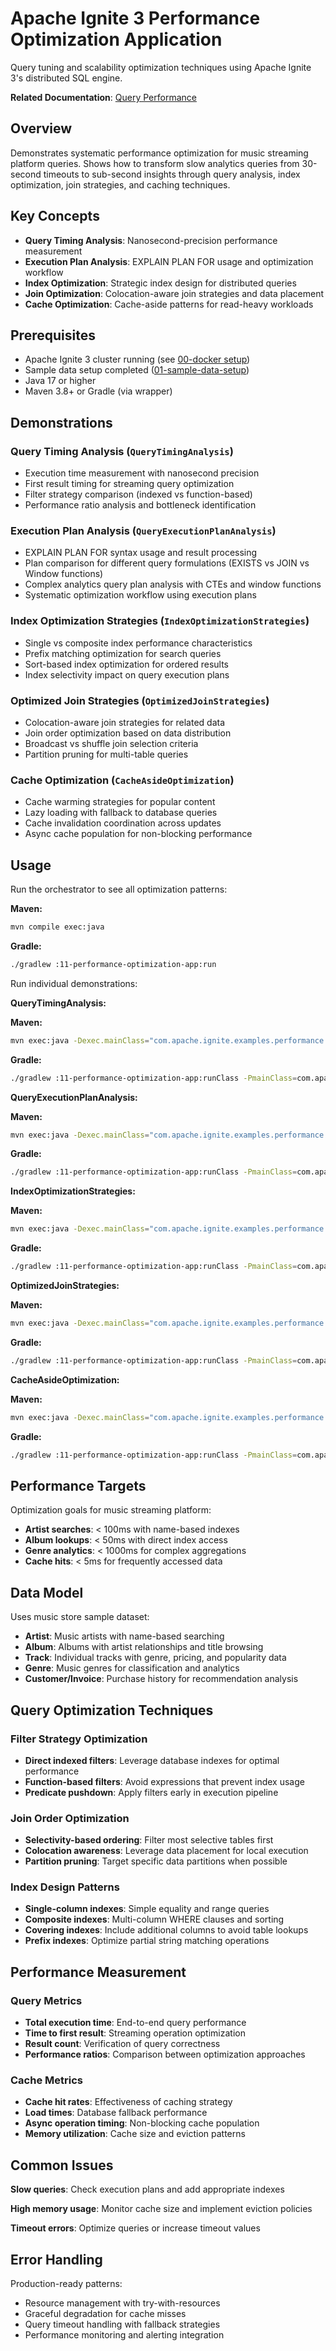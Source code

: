# Apache Ignite 3 Performance Optimization Application

Query tuning and scalability optimization techniques using Apache Ignite 3's distributed SQL engine.

**Related Documentation**: [Query Performance](../../docs/05-performance-scalability/03-query-performance.md)

## Overview

Demonstrates systematic performance optimization for music streaming platform queries. Shows how to transform slow analytics queries from 30-second timeouts to sub-second insights through query analysis, index optimization, join strategies, and caching techniques.

## Key Concepts

- **Query Timing Analysis**: Nanosecond-precision performance measurement
- **Execution Plan Analysis**: EXPLAIN PLAN FOR usage and optimization workflow
- **Index Optimization**: Strategic index design for distributed queries
- **Join Optimization**: Colocation-aware join strategies and data placement
- **Cache Optimization**: Cache-aside patterns for read-heavy workloads

## Prerequisites

- Apache Ignite 3 cluster running (see [00-docker setup](../00-docker/README.md))
- Sample data setup completed ([01-sample-data-setup](../01-sample-data-setup/))
- Java 17 or higher
- Maven 3.8+ or Gradle (via wrapper)

## Demonstrations

### Query Timing Analysis (`QueryTimingAnalysis`)

- Execution time measurement with nanosecond precision
- First result timing for streaming query optimization
- Filter strategy comparison (indexed vs function-based)
- Performance ratio analysis and bottleneck identification

### Execution Plan Analysis (`QueryExecutionPlanAnalysis`)

- EXPLAIN PLAN FOR syntax usage and result processing
- Plan comparison for different query formulations (EXISTS vs JOIN vs Window functions)
- Complex analytics query plan analysis with CTEs and window functions
- Systematic optimization workflow using execution plans

### Index Optimization Strategies (`IndexOptimizationStrategies`)

- Single vs composite index performance characteristics
- Prefix matching optimization for search queries
- Sort-based index optimization for ordered results
- Index selectivity impact on query execution plans

### Optimized Join Strategies (`OptimizedJoinStrategies`)

- Colocation-aware join strategies for related data
- Join order optimization based on data distribution
- Broadcast vs shuffle join selection criteria
- Partition pruning for multi-table queries

### Cache Optimization (`CacheAsideOptimization`)

- Cache warming strategies for popular content
- Lazy loading with fallback to database queries
- Cache invalidation coordination across updates
- Async cache population for non-blocking performance

## Usage

Run the orchestrator to see all optimization patterns:

**Maven:**
```bash
mvn compile exec:java
```

**Gradle:**
```bash
./gradlew :11-performance-optimization-app:run
```

Run individual demonstrations:

**QueryTimingAnalysis:**

**Maven:**
```bash
mvn exec:java -Dexec.mainClass="com.apache.ignite.examples.performance.QueryTimingAnalysis"
```

**Gradle:**
```bash
./gradlew :11-performance-optimization-app:runClass -PmainClass=com.apache.ignite.examples.performance.QueryTimingAnalysis
```

**QueryExecutionPlanAnalysis:**

**Maven:**
```bash
mvn exec:java -Dexec.mainClass="com.apache.ignite.examples.performance.QueryExecutionPlanAnalysis"
```

**Gradle:**
```bash
./gradlew :11-performance-optimization-app:runClass -PmainClass=com.apache.ignite.examples.performance.QueryExecutionPlanAnalysis
```

**IndexOptimizationStrategies:**

**Maven:**
```bash
mvn exec:java -Dexec.mainClass="com.apache.ignite.examples.performance.IndexOptimizationStrategies"
```

**Gradle:**
```bash
./gradlew :11-performance-optimization-app:runClass -PmainClass=com.apache.ignite.examples.performance.IndexOptimizationStrategies
```

**OptimizedJoinStrategies:**

**Maven:**
```bash
mvn exec:java -Dexec.mainClass="com.apache.ignite.examples.performance.OptimizedJoinStrategies"
```

**Gradle:**
```bash
./gradlew :11-performance-optimization-app:runClass -PmainClass=com.apache.ignite.examples.performance.OptimizedJoinStrategies
```

**CacheAsideOptimization:**

**Maven:**
```bash
mvn exec:java -Dexec.mainClass="com.apache.ignite.examples.performance.CacheAsideOptimization"
```

**Gradle:**
```bash
./gradlew :11-performance-optimization-app:runClass -PmainClass=com.apache.ignite.examples.performance.CacheAsideOptimization
```

## Performance Targets

Optimization goals for music streaming platform:

- **Artist searches**: < 100ms with name-based indexes
- **Album lookups**: < 50ms with direct index access
- **Genre analytics**: < 1000ms for complex aggregations
- **Cache hits**: < 5ms for frequently accessed data

## Data Model

Uses music store sample dataset:

- **Artist**: Music artists with name-based searching
- **Album**: Albums with artist relationships and title browsing
- **Track**: Individual tracks with genre, pricing, and popularity data
- **Genre**: Music genres for classification and analytics
- **Customer/Invoice**: Purchase history for recommendation analysis

## Query Optimization Techniques

### Filter Strategy Optimization

- **Direct indexed filters**: Leverage database indexes for optimal performance
- **Function-based filters**: Avoid expressions that prevent index usage
- **Predicate pushdown**: Apply filters early in execution pipeline

### Join Order Optimization

- **Selectivity-based ordering**: Filter most selective tables first
- **Colocation awareness**: Leverage data placement for local execution
- **Partition pruning**: Target specific data partitions when possible

### Index Design Patterns

- **Single-column indexes**: Simple equality and range queries
- **Composite indexes**: Multi-column WHERE clauses and sorting
- **Covering indexes**: Include additional columns to avoid table lookups
- **Prefix indexes**: Optimize partial string matching operations

## Performance Measurement

### Query Metrics

- **Total execution time**: End-to-end query performance
- **Time to first result**: Streaming operation optimization
- **Result count**: Verification of query correctness
- **Performance ratios**: Comparison between optimization approaches

### Cache Metrics

- **Cache hit rates**: Effectiveness of caching strategy
- **Load times**: Database fallback performance
- **Async operation timing**: Non-blocking cache population
- **Memory utilization**: Cache size and eviction patterns

## Common Issues

**Slow queries**: Check execution plans and add appropriate indexes

**High memory usage**: Monitor cache size and implement eviction policies

**Timeout errors**: Optimize queries or increase timeout values

## Error Handling

Production-ready patterns:

- Resource management with try-with-resources
- Graceful degradation for cache misses
- Query timeout handling with fallback strategies
- Performance monitoring and alerting integration
